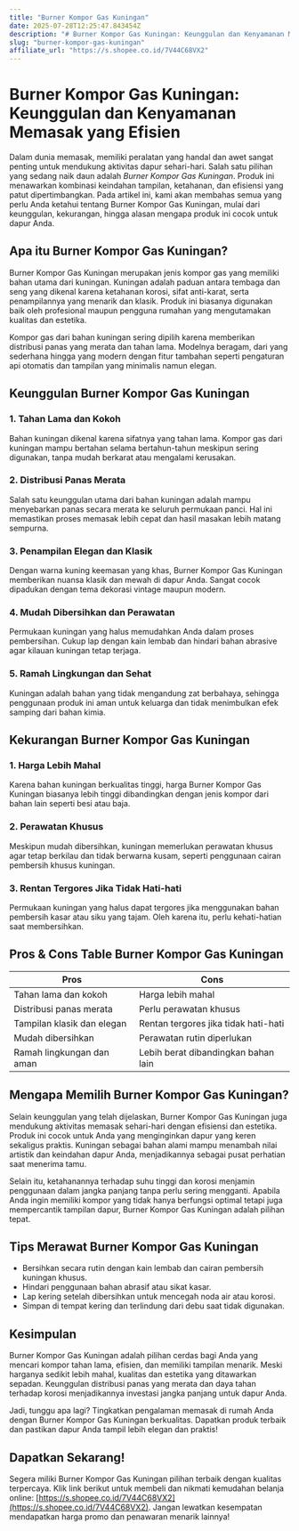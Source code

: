 ```yaml
---
title: "Burner Kompor Gas Kuningan"
date: 2025-07-28T12:25:47.843454Z
description: "# Burner Kompor Gas Kuningan: Keunggulan dan Kenyamanan Memasak yang Efisien..."
slug: "burner-kompor-gas-kuningan"
affiliate_url: "https://s.shopee.co.id/7V44C68VX2"
---
```

# Burner Kompor Gas Kuningan: Keunggulan dan Kenyamanan Memasak yang Efisien

Dalam dunia memasak, memiliki peralatan yang handal dan awet sangat penting untuk mendukung aktivitas dapur sehari-hari. Salah satu pilihan yang sedang naik daun adalah *Burner Kompor Gas Kuningan*. Produk ini menawarkan kombinasi keindahan tampilan, ketahanan, dan efisiensi yang patut dipertimbangkan. Pada artikel ini, kami akan membahas semua yang perlu Anda ketahui tentang Burner Kompor Gas Kuningan, mulai dari keunggulan, kekurangan, hingga alasan mengapa produk ini cocok untuk dapur Anda.

## Apa itu Burner Kompor Gas Kuningan?

Burner Kompor Gas Kuningan merupakan jenis kompor gas yang memiliki bahan utama dari kuningan. Kuningan adalah paduan antara tembaga dan seng yang dikenal karena ketahanan korosi, sifat anti-karat, serta penampilannya yang menarik dan klasik. Produk ini biasanya digunakan baik oleh profesional maupun pengguna rumahan yang mengutamakan kualitas dan estetika.

Kompor gas dari bahan kuningan sering dipilih karena memberikan distribusi panas yang merata dan tahan lama. Modelnya beragam, dari yang sederhana hingga yang modern dengan fitur tambahan seperti pengaturan api otomatis dan tampilan yang minimalis namun elegan.

## Keunggulan Burner Kompor Gas Kuningan

### 1. Tahan Lama dan Kokoh

Bahan kuningan dikenal karena sifatnya yang tahan lama. Kompor gas dari kuningan mampu bertahan selama bertahun-tahun meskipun sering digunakan, tanpa mudah berkarat atau mengalami kerusakan.

### 2. Distribusi Panas Merata

Salah satu keunggulan utama dari bahan kuningan adalah mampu menyebarkan panas secara merata ke seluruh permukaan panci. Hal ini memastikan proses memasak lebih cepat dan hasil masakan lebih matang sempurna.

### 3. Penampilan Elegan dan Klasik

Dengan warna kuning keemasan yang khas, Burner Kompor Gas Kuningan memberikan nuansa klasik dan mewah di dapur Anda. Sangat cocok dipadukan dengan tema dekorasi vintage maupun modern.

### 4. Mudah Dibersihkan dan Perawatan

Permukaan kuningan yang halus memudahkan Anda dalam proses pembersihan. Cukup lap dengan kain lembab dan hindari bahan abrasive agar kilauan kuningan tetap terjaga.

### 5. Ramah Lingkungan dan Sehat

Kuningan adalah bahan yang tidak mengandung zat berbahaya, sehingga penggunaan produk ini aman untuk keluarga dan tidak menimbulkan efek samping dari bahan kimia.

## Kekurangan Burner Kompor Gas Kuningan

### 1. Harga Lebih Mahal

Karena bahan kuningan berkualitas tinggi, harga Burner Kompor Gas Kuningan biasanya lebih tinggi dibandingkan dengan jenis kompor dari bahan lain seperti besi atau baja.

### 2. Perawatan Khusus

Meskipun mudah dibersihkan, kuningan memerlukan perawatan khusus agar tetap berkilau dan tidak berwarna kusam, seperti penggunaan cairan pembersih khusus kuningan.

### 3. Rentan Tergores Jika Tidak Hati-hati

Permukaan kuningan yang halus dapat tergores jika menggunakan bahan pembersih kasar atau siku yang tajam. Oleh karena itu, perlu kehati-hatian saat membersihkan.

## Pros & Cons Table Burner Kompor Gas Kuningan

| **Pros**                           | **Cons**                                 |
|-----------------------------------|------------------------------------------|
| Tahan lama dan kokoh            | Harga lebih mahal                     |
| Distribusi panas merata          | Perlu perawatan khusus               |
| Tampilan klasik dan elegan      | Rentan tergores jika tidak hati-hati  |
| Mudah dibersihkan                | Perawatan rutin diperlukan             |
| Ramah lingkungan dan aman      | Lebih berat dibandingkan bahan lain  |

## Mengapa Memilih Burner Kompor Gas Kuningan?

Selain keunggulan yang telah dijelaskan, Burner Kompor Gas Kuningan juga mendukung aktivitas memasak sehari-hari dengan efisiensi dan estetika. Produk ini cocok untuk Anda yang menginginkan dapur yang keren sekaligus praktis. Kuningan sebagai bahan alami mampu menambah nilai artistik dan keindahan dapur Anda, menjadikannya sebagai pusat perhatian saat menerima tamu.

Selain itu, ketahanannya terhadap suhu tinggi dan korosi menjamin penggunaan dalam jangka panjang tanpa perlu sering mengganti. Apabila Anda ingin memiliki kompor yang tidak hanya berfungsi optimal tetapi juga mempercantik tampilan dapur, Burner Kompor Gas Kuningan adalah pilihan tepat.

## Tips Merawat Burner Kompor Gas Kuningan

- Bersihkan secara rutin dengan kain lembab dan cairan pembersih kuningan khusus.
- Hindari penggunaan bahan abrasif atau sikat kasar.
- Lap kering setelah dibersihkan untuk mencegah noda air atau korosi.
- Simpan di tempat kering dan terlindung dari debu saat tidak digunakan.

## Kesimpulan

Burner Kompor Gas Kuningan adalah pilihan cerdas bagi Anda yang mencari kompor tahan lama, efisien, dan memiliki tampilan menarik. Meski harganya sedikit lebih mahal, kualitas dan estetika yang ditawarkan sepadan. Keunggulan distribusi panas yang merata dan daya tahan terhadap korosi menjadikannya investasi jangka panjang untuk dapur Anda.

Jadi, tunggu apa lagi? Tingkatkan pengalaman memasak di rumah Anda dengan Burner Kompor Gas Kuningan berkualitas. Dapatkan produk terbaik dan pastikan dapur Anda tampil lebih elegan dan praktis!

## Dapatkan Sekarang! 

Segera miliki Burner Kompor Gas Kuningan pilihan terbaik dengan kualitas terpercaya. Klik link berikut untuk membeli dan nikmati kemudahan belanja online: [https://s.shopee.co.id/7V44C68VX2](https://s.shopee.co.id/7V44C68VX2). Jangan lewatkan kesempatan mendapatkan harga promo dan penawaran menarik lainnya!